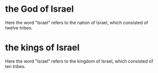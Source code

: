 # the God of Israel

Here the word "Israel" refers to the nation of Israel, which consisted of twelve tribes.

# the kings of Israel

Here the word "Israel" refers to the kingdom of Israel, which consisted of ten tribes.

